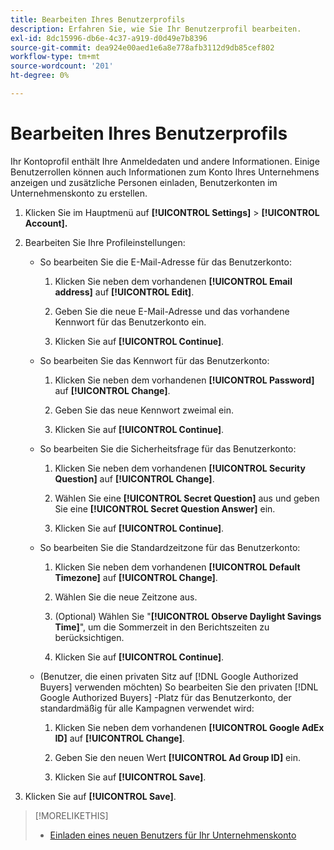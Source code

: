 ```yaml
---
title: Bearbeiten Ihres Benutzerprofils
description: Erfahren Sie, wie Sie Ihr Benutzerprofil bearbeiten.
exl-id: 8dc15996-db6e-4c37-a919-d0d49e7b8396
source-git-commit: dea924e00aed1e6a8e778afb3112d9db85cef802
workflow-type: tm+mt
source-wordcount: '201'
ht-degree: 0%

---
```


# Bearbeiten Ihres Benutzerprofils

Ihr Kontoprofil enthält Ihre Anmeldedaten und andere Informationen. Einige Benutzerrollen können auch Informationen zum Konto Ihres Unternehmens anzeigen und zusätzliche Personen einladen, Benutzerkonten im Unternehmenskonto zu erstellen.

1. Klicken Sie im Hauptmenü auf **[!UICONTROL Settings]** > **[!UICONTROL Account].**

1. Bearbeiten Sie Ihre Profileinstellungen:

   * So bearbeiten Sie die E-Mail-Adresse für das Benutzerkonto:

      1. Klicken Sie neben dem vorhandenen **[!UICONTROL Email address]** auf **[!UICONTROL Edit]**.

      1. Geben Sie die neue E-Mail-Adresse und das vorhandene Kennwort für das Benutzerkonto ein.

      1. Klicken Sie auf **[!UICONTROL Continue]**.

   * So bearbeiten Sie das Kennwort für das Benutzerkonto:

      1. Klicken Sie neben dem vorhandenen **[!UICONTROL Password]** auf **[!UICONTROL Change]**.

      1. Geben Sie das neue Kennwort zweimal ein.

      1. Klicken Sie auf **[!UICONTROL Continue]**.

   * So bearbeiten Sie die Sicherheitsfrage für das Benutzerkonto:

      1. Klicken Sie neben dem vorhandenen **[!UICONTROL Security Question]** auf **[!UICONTROL Change]**.

      1. Wählen Sie eine **[!UICONTROL Secret Question]** aus und geben Sie eine **[!UICONTROL Secret Question Answer]** ein.

      1. Klicken Sie auf **[!UICONTROL Continue]**.

   * So bearbeiten Sie die Standardzeitzone für das Benutzerkonto:

      1. Klicken Sie neben dem vorhandenen **[!UICONTROL Default Timezone]** auf **[!UICONTROL Change]**.

      1. Wählen Sie die neue Zeitzone aus.

      1. (Optional) Wählen Sie &quot;**[!UICONTROL Observe Daylight Savings Time]**&quot;, um die Sommerzeit in den Berichtszeiten zu berücksichtigen.

      1. Klicken Sie auf **[!UICONTROL Continue]**.

   * (Benutzer, die einen privaten Sitz auf [!DNL Google Authorized Buyers] verwenden möchten) So bearbeiten Sie den privaten [!DNL Google Authorized Buyers] -Platz für das Benutzerkonto, der standardmäßig für alle Kampagnen verwendet wird:

      1. Klicken Sie neben dem vorhandenen **[!UICONTROL Google AdEx ID]** auf **[!UICONTROL Change]**.

      1. Geben Sie den neuen Wert **[!UICONTROL Ad Group ID]** ein.

      1. Klicken Sie auf **[!UICONTROL Save]**.

1. Klicken Sie auf **[!UICONTROL Save]**.

>[!MORELIKETHIS]
>
>* [Einladen eines neuen Benutzers für Ihr Unternehmenskonto](user-invite.md)

<!-- >* [User Profile and Organization Account Settings](user-and-account-settings.md) -->
